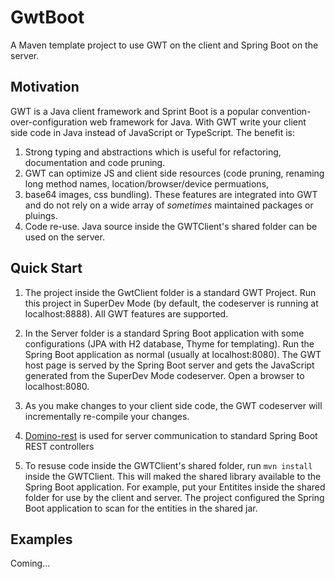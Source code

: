 # GwtBoot
A Maven template project to use GWT on the client and Spring Boot on the server.

## Motivation

GWT is a Java client framework and Sprint Boot is a popular convention-over-configuration web framework for Java.
With GWT write your client side code in Java instead of JavaScript or TypeScript. The benefit is:

1. Strong typing and abstractions which is useful for refactoring, documentation and code pruning.
2. GWT can optimize JS and client side resources (code pruning, renaming long method names, location/browser/device permuations,
3.  base64 images, css bundling). These features are integrated into GWT and do not rely on a wide array of <i>sometimes</i> maintained packages or pluings.
4. Code re-use. Java source inside the GWTClient's shared folder can be used on the server.

## Quick Start

1. The project inside the GwtClient folder is a standard GWT Project. Run this project in SuperDev Mode (by default, the codeserver
is running at localhost:8888). All GWT features are supported.
2. In the Server folder is a standard Spring Boot application with some configurations (JPA with H2 database, Thyme for templating). 
  Run the Spring Boot application as normal (usually at localhost:8080).
  The GWT host page is served by the Spring Boot server and gets the JavaScript generated from the SuperDev Mode codeserver.
  Open a browser to localhost:8080.
  
4. As you make changes to your client side code, the GWT codeserver will incrementally re-compile your changes.
5. [Domino-rest](https://github.com/DominoKit/domino-rest) is used for server communication to standard Spring Boot REST controllers
6. To resuse code inside the GWTClient's shared folder, run `mvn install` inside the GWTClient. This will maked the shared
   library available to the Spring Boot application. For example, put your Entitites inside the shared folder for use by the
   client and server. The project configured the Spring Boot application to scan for the entities in the shared jar. 

## Examples
Coming...
